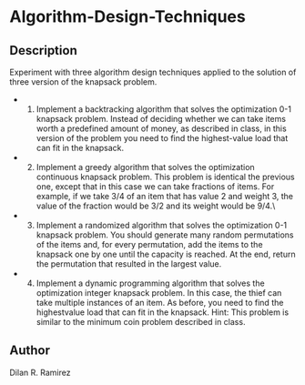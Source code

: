 # Algorithm-Design-Techniques

## Description
Experiment with three algorithm design techniques applied to the solution of three version of the knapsack problem.
 * 1.	Implement a backtracking algorithm that solves the optimization 0-1 knapsack problem. Instead of deciding whether we can take items worth a predefined amount of money, as described in class, in this version of the problem you need to find the highest-value load that can fit in the knapsack.
 * 2.	Implement a greedy algorithm that solves the optimization continuous knapsack problem. This problem is identical the previous one, except that in this case we can take fractions of items. For example, if we take 3/4 of an item that has value 2 and weight 3, the value of the fraction would be 3/2 and its weight would be 9/4.\
 * 3.	Implement a randomized algorithm that solves the optimization 0-1 knapsack problem. You should generate many random permutations of the items and, for every permutation, add the items to the knapsack one by one until the capacity is reached. At the end, return the permutation that resulted in the largest value.
 * 4.	Implement a dynamic programming algorithm that solves the optimization integer knapsack problem. In this case, the thief can take multiple instances of an item. As before, you need to find the highestvalue load that can fit in the knapsack. Hint: This problem is similar to the minimum coin problem described in class.
 
 ## Author 
 Dilan R. Ramirez
